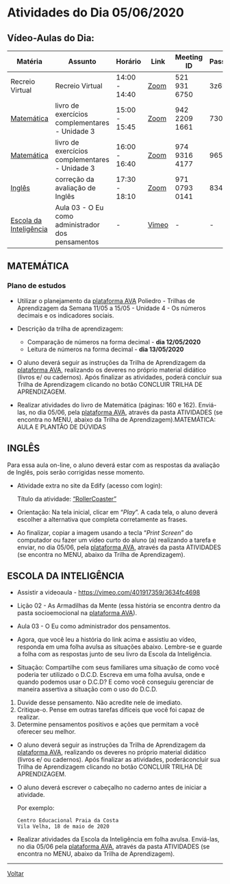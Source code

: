 # Atividades do Dia 05/06/2020

## Vídeo-Aulas do Dia:

| Matéria | Assunto |Horário | Link | Meeting ID | Password |
|---------|---------|--------|------|------------|----------|
| Recreio Virtual | Recreio Virtual | 14:00 - 14:40 | [Zoom](https://zoom.us/j/5219316750?pwd=SnpGSFo5NDJsbmRtTWxldEQyV2ZLdz09) | 521 931 6750 | 3z6DG9 |
| [Matemática](#matemática) | livro de exercícios complementares - Unidade 3 | 15:00 - 15:45 | [Zoom](https://zoom.us/j/94222091661?pwd=emdHckJDY2x2NEx4K25CK2NLbUtOQT09) | 942 2209 1661 | 730817 |
| [Matemática](#matemática) | livro de exercícios complementares - Unidade 3 | 16:00 - 16:40 | [Zoom](https://zoom.us/j/97493164177?pwd=Ync1eXVmdE5QOUJvTDhaWEgwL21MUT09) | 974 9316 4177 | 965252 |
| [Inglês](#inglês) | correção da avaliação de Inglês | 17:30 - 18:10 | [Zoom](https://zoom.us/j/97107930141?pwd=dE5FcFNEMDZycXpQV3dENEJueVVTdz09) | 971 0793 0141 | 834656 | 
| [Escola da Inteligência](#escola-da-inteligência) | Aula 03 - O Eu como administrador dos pensamentos | - | [Vimeo](https://vimeo.com/401917359/3634fc4698) | - | - | 

## MATEMÁTICA

### Plano de estudos

* Utilizar o planejamento da [plataforma AVA] Poliedro - Trilhas de Aprendizagem da Semana 11/05 a 15/05 - Unidade 4 - Os números decimais e os indicadores sociais.
* Descrição da trilha de aprendizagem: 
    * Comparação de números na forma decimal - **dia 12/05/2020**
    * Leitura de números na forma decimal - **dia 13/05/2020**
    
* O aluno deverá seguir as instruções da Trilha de Aprendizagem da [plataforma AVA], realizando os deveres no próprio material didático (livros e/ ou cadernos). Após finalizar as atividades, poderá concluir sua Trilha de Aprendizagem clicando no botão CONCLUIR TRILHA DE APRENDIZAGEM.
* Realizar atividades do livro de Matemática (páginas: 160 e 162). Enviá-las, no dia 05/06, pela [plataforma AVA], através da pasta ATIVIDADES (se encontra no MENU, abaixo da Trilha de Aprendizagem).MATEMÁTICA: AULA E PLANTÃO DE DÚVIDAS

## INGLÊS

Para essa aula on-line, o aluno deverá estar com as respostas da avaliação de Inglês, pois serão corrigidas nesse momento.

* Atividade extra no site da Edify (acesso com login):

  Título da atividade: [“RollerCoaster”](https://epractice.edifyeducation.com.br/activity/roller-coaster-2/)
  
* Orientação: Na tela inicial, clicar em “*Play*”. A cada tela, o aluno deverá escolher a alternativa que completa corretamente as frases.
* Ao finalizar, copiar a imagem usando a tecla “*Print Screen*” do computador ou fazer um vídeo curto do aluno (a) realizando a tarefa e enviar, no dia 05/06, pela [plataforma AVA], através da pasta ATIVIDADES (se encontra no MENU, abaixo da Trilha de Aprendizagem).

## ESCOLA DA INTELIGÊNCIA

* Assistir a videoaula - <https://vimeo.com/401917359/3634fc4698>

* Lição 02 - As Armadilhas da Mente (essa história se encontra dentro da pasta socioemocional na [plataforma AVA]).
* Aula 03 - O Eu como administrador dos pensamentos.
* Agora, que você leu a história do link acima e assistiu ao vídeo, responda em uma folha avulsa as situações abaixo. Lembre-se e guarde a folha com as respostas junto de seu livro da Escola da Inteligência.
* Situação: Compartilhe com seus familiares uma situação de como você poderia ter utilizado o D.C.D. Escreva em uma folha avulsa, onde e quando podemos usar o D.C.D? E como você conseguiu gerenciar de maneira assertiva a situação com o uso do D.C.D.

 1. Duvide desse pensamento. Não acredite nele de imediato.
 2. Critique-o. Pense em outras tarefas difíceis que você foi capaz de realizar.
 3. Determine pensamentos positivos e ações que permitam a você oferecer seu melhor.

* O aluno deverá seguir as instruções da Trilha de Aprendizagem da [plataforma AVA], realizando os deveres no próprio material didático (livros e/ ou cadernos). Após finalizar as atividades, poderáconcluir sua Trilha de Aprendizagem clicando no botão CONCLUIR TRILHA DE APRENDIZAGEM.

* O aluno deverá escrever o cabeçalho no caderno antes de iniciar a atividade.

  Por exemplo:

      Centro Educacional Praia da Costa
      Vila Velha, 18 de maio de 2020

* Realizar atividades da Escola da Inteligência em folha avulsa. Enviá-las, no dia 05/06 pela [plataforma AVA], através da pasta ATIVIDADES (se encontra no MENU, abaixo da Trilha de Aprendizagem).

---
[Voltar](index.md)


[plataforma AVA]: https://poliedro-ava.azurewebsites.net
